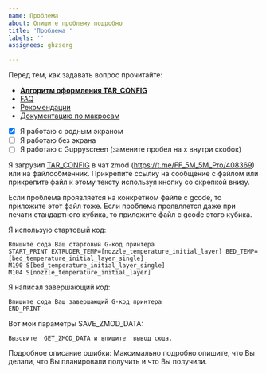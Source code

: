 ```yaml
---
name: Проблема
about: Опишите проблему подробно
title: 'Проблема '
labels: ''
assignees: ghzserg

---
```


Перед тем, как задавать вопрос прочитайте:
- **[Алгоритм оформления TAR_CONFIG](https://github.com/ghzserg/zmod/wiki/FAQ#help)**
- [FAQ](https://github.com/ghzserg/zmod/wiki/FAQ)
- [Рекомендации](https://github.com/ghzserg/zmod/wiki/Recomendations)
- [Документацию по макросам](https://github.com/ghzserg/zmod/wiki/Macros)

- [X] Я работаю с родным экраном
- [ ] Я работаю без экрана
- [ ] Я работаю с Guppyscreen
(замените пробел на x внутри скобок)

Я загрузил [TAR_CONFIG](https://github.com/ghzserg/zmod/wiki/FAQ#help) в чат zmod (https://t.me/FF_5M_5M_Pro/408369) или на файлообменник.
Прикрепите ссылку на сообщение с файлом или прикрепите файл к этому тексту используя кнопку со скрепкой внизу.


Если проблема проявляется на конкретном файле с gcode, то приложите этот файл тоже. 
Если проблема проявляется даже при печати стандартного кубика, то приложите файл с gcode этого кубика.

Я использую стартовый код:

```
Впишите сюда Ваш стартовый G-код принтера
START_PRINT EXTRUDER_TEMP=[nozzle_temperature_initial_layer] BED_TEMP=[bed_temperature_initial_layer_single]
M190 S[bed_temperature_initial_layer_single]
M104 S[nozzle_temperature_initial_layer]
```

Я написал завершающий код:

```
Впишите сюда Ваш завершающий G-код принтера
END_PRINT
```

Вот мои параметры SAVE_ZMOD_DATA:

```
Вызовите  GET_ZMOD_DATA и впишите  вывод сюда.
```

Подробное описание ошибки:
Максимально подробно опишите, что Вы делали, что Вы планировали  получить и что Вы получили.
